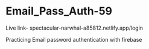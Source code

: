# Email_Pass_Auth-59

Live link- spectacular-narwhal-a85812.netlify.app/login

 Practicing Email password authentication with firebase 
